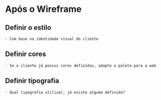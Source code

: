 # Após o Wireframe

## Definir o estilo
    - Com base na identidade visual do cliente

## Definir cores
    - Se o cliente já possui cores definidas, adapte a paleta para a web

## Definir tipografia
    - Qual tipografia utilizar, já existe alguma definida?
